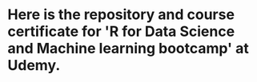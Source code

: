 # Here is the repository  and course certificate for 'R for Data Science and Machine learning bootcamp' at Udemy.

